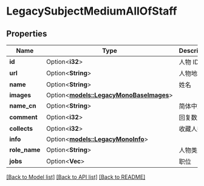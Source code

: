 # LegacySubjectMediumAllOfStaff

## Properties

Name | Type | Description | Notes
------------ | ------------- | ------------- | -------------
**id** | Option<**i32**> | 人物 ID | [optional]
**url** | Option<**String**> | 人物地址 | [optional]
**name** | Option<**String**> | 姓名 | [optional]
**images** | Option<[**models::LegacyMonoBaseImages**](Legacy_MonoBase_images.md)> |  | [optional]
**name_cn** | Option<**String**> | 简体中文名 | [optional]
**comment** | Option<**i32**> | 回复数量 | [optional]
**collects** | Option<**i32**> | 收藏人数 | [optional]
**info** | Option<[**models::LegacyMonoInfo**](Legacy_MonoInfo.md)> |  | [optional]
**role_name** | Option<**String**> | 人物类型 | [optional]
**jobs** | Option<**Vec<String>**> | 职位 | [optional]

[[Back to Model list]](../README.md#documentation-for-models) [[Back to API list]](../README.md#documentation-for-api-endpoints) [[Back to README]](../README.md)


